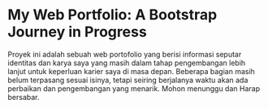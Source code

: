 # My Web Portfolio: A Bootstrap Journey in Progress
Proyek ini adalah sebuah web portofolio yang berisi informasi seputar identitas dan karya saya yang masih dalam tahap pengembangan lebih lanjut untuk keperluan karier saya di masa depan. Beberapa bagian masih belum terpasang sesuai isinya, tetapi seiring berjalanya waktu akan ada perbaikan dan pengembangan yang menarik. Mohon menunggu dan Harap bersabar.
